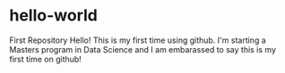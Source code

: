 # hello-world
First Repository
Hello! This is my first time using github. I'm starting a Masters program in Data Science and I am embarassed to say this is my first time on github!
